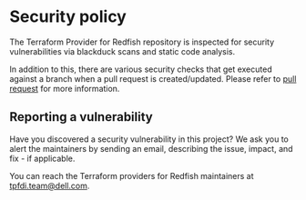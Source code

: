 <!--
Copyright (c) 2023 Dell Inc., or its subsidiaries. All Rights Reserved.

Licensed under the Mozilla Public License Version 2.0 (the "License");
you may not use this file except in compliance with the License.
You may obtain a copy of the License at

    http://mozilla.org/MPL/2.0/


Unless required by applicable law or agreed to in writing, software
distributed under the License is distributed on an "AS IS" BASIS,
WITHOUT WARRANTIES OR CONDITIONS OF ANY KIND, either express or implied.
See the License for the specific language governing permissions and
limitations under the License.
-->

# Security policy

The Terraform Provider for Redfish repository is inspected for security vulnerabilities via blackduck scans and static code analysis.

In addition to this, there are various security checks that get executed against a branch when a pull request is created/updated.  Please refer to [pull request](../about/CONTRIBUTING.md#Pull-requests) for more information.

## Reporting a vulnerability

Have you discovered a security vulnerability in this project?
We ask you to alert the maintainers by sending an email, describing the issue, impact, and fix - if applicable.

You can reach the Terraform providers for Redfish maintainers at tpfdi.team@dell.com.

